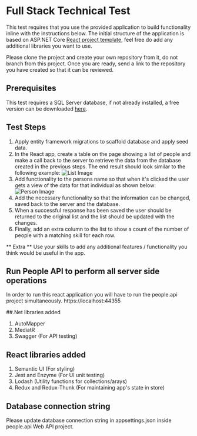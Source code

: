 # Full Stack Technical Test

This test requires that you use the provided application to build functionality inline with the instructions below. The initial structure of the application is based on ASP.NET Core [React project template](https://docs.microsoft.com/en-us/aspnet/core/client-side/spa/react?view=aspnetcore-3.0&tabs=visual-studio), feel free do add any additional libraries you want to use. 

Please clone the project and create your own repository from it, do not branch from this project. Once you are ready, send a link to the repository you have created so that it can be reviewed.

## Prerequisites

This test requires a SQL Server database, if not already installed, a free version can be downloaded [here](https://www.microsoft.com/en-gb/sql-server/sql-server-editions-express).

## Test Steps

1. Apply entity framework migrations to scaffold database and apply seed data.
2. In the React app, create a table on the page showing a list of people and make a call back to the server to retrieve the data from the database created in the previous steps. The end result should look similar to the following example:
![List Image](ClientApp/public/list.png "Example list image")
4. Add functionality to the persons name so that when it's clicked the user gets a view of the data for that individual as shown below:
![Person Image](ClientApp/public/person.png "Example person image") 
5. Add the necessary functionality so that the information can be changed, saved back to the server and the database.
6. When a successful response has been saved the user should be returned to the original list and the list should be updated with the changes.
7. Finally, add an extra column to the list to show a count of the number of people with a matching skill for each row.

** Extra ** 
Use your skills to add any additional features / functionality you think would be useful in the app.


## Run People API to perform all server side operations
In order to run this react application you will have to run the people.api project simultaneously.
https://localhost:44355

##.Net libraries added
1. AutoMapper
2. MediatR
3. Swagger (For API testing)

## React libraries added
1. Semantic UI (For styling)
2. Jest and Enzyme (For UI unit testing)
3. Lodash (Utility functions for collections/arays)
4. Redux and Redux-Thunk (For maintaining app's state in store)

## Database connection string
Please update database connection string in appsettings.json inside people.api Web API project.

